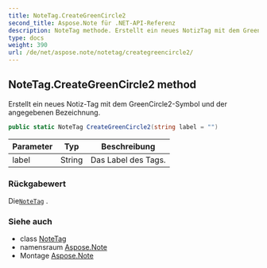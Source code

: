 ```yaml
---
title: NoteTag.CreateGreenCircle2
second_title: Aspose.Note für .NET-API-Referenz
description: NoteTag methode. Erstellt ein neues NotizTag mit dem GreenCircle2Symbol und der angegebenen Bezeichnung.
type: docs
weight: 390
url: /de/net/aspose.note/notetag/creategreencircle2/
---
```

## NoteTag.CreateGreenCircle2 method

Erstellt ein neues Notiz-Tag mit dem GreenCircle2-Symbol und der angegebenen Bezeichnung.

```csharp
public static NoteTag CreateGreenCircle2(string label = "")
```

| Parameter | Typ | Beschreibung |
| --- | --- | --- |
| label | String | Das Label des Tags. |

### Rückgabewert

Die[`NoteTag`](../) .

### Siehe auch

* class [NoteTag](../)
* namensraum [Aspose.Note](../../notetag/)
* Montage [Aspose.Note](../../../)


